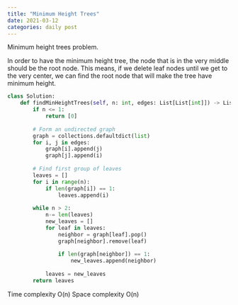 ```yaml
---
title: "Minimum Height Trees"
date: 2021-03-12
categories: daily post
---
```

Minimum height trees problem.

In order to have the minimum height tree, the node that is in the very middle 
should be the root node. This means, if we delete leaf nodes until we get to the
very center, we can find the root node that will make the tree have minimum height. 
```python
class Solution:
    def findMinHeightTrees(self, n: int, edges: List[List[int]]) -> List[int]:
        if n <= 1:
            return [0]
        
        # Form an undirected graph
        graph = collections.defaultdict(list)
        for i, j in edges:
            graph[i].append(j)
            graph[j].append(i)
            
        # Find first group of leaves
        leaves = []
        for i in range(n):
            if len(graph[i]) == 1:
                leaves.append(i)
                
        while n > 2:
            n-= len(leaves)
            new_leaves = []
            for leaf in leaves:
                neighbor = graph[leaf].pop()
                graph[neighbor].remove(leaf)
                
                if len(graph[neighbor]) == 1:
                    new_leaves.append(neighbor)
                    
            leaves = new_leaves
        return leaves
```

Time complexity O(n)
Space complexity O(n)